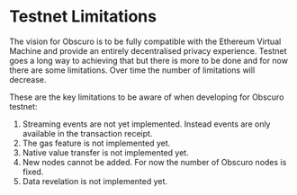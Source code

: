 # Testnet Limitations
The vision for Obscuro is to be fully compatible with the Ethereum Virtual Machine and provide an entirely decentralised privacy experience. Testnet goes a long way to achieving that but there is more to be done and for now there are some limitations. Over time the number of limitations will decrease.

These are the key limitations to be aware of when developing for Obscuro testnet:

1. Streaming events are not yet implemented. Instead events are only available in the transaction receipt.
1. The gas feature is not implemented yet.
1. Native value transfer is not implemented yet.
1. New nodes cannot be added. For now the number of Obscuro nodes is fixed.
1. Data revelation is not implemented yet.